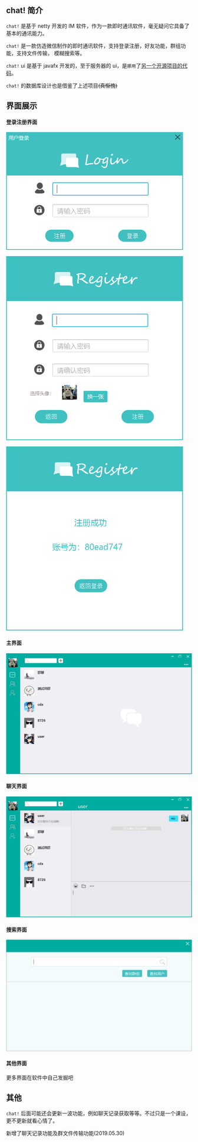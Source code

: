 ## chat! 简介

`chat!` 是基于 netty 开发的 IM 软件，作为一款即时通讯软件，毫无疑问它具备了基本的通讯能力。

`chat!` 是一款仿造微信制作的即时通讯软件，支持登录注册，好友功能，群组功能，支持文件传输， 模糊搜索等。

`chat!` ui 是基于 javafx 开发的，至于服务器的 ui，是`挪用`了[另一个开源项目的代码](https://github.com/cnRuanYF/CrazyChat)。

`chat!` 的数据库设计也是借鉴了上述项目~~(真惭愧)~~

## 界面展示

#### 登录注册界面

![登录](img/登录.png)

![注册](img/注册.png)

![注册成功](img/注册1.png)

#### 主界面

![主界面](img/登录成功.png)

#### 聊天界面

![聊天](img/聊天1.png)

#### 搜索界面

![搜索](img/搜索.png)

#### 其他界面

更多界面在软件中自己发掘吧

## 其他

`chat!` 后面可能还会更新一波功能，例如聊天记录获取等等。不过只是一个课设，更不更新就看心情了。

新增了聊天记录功能及群文件传输功能(2019.05.30)

